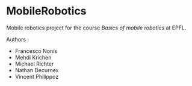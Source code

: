 # MobileRobotics
Mobile robotics project for the course *Basics of mobile robotics* at EPFL.

Authors :
* Francesco Nonis
* Mehdi Krichen
* Michael Richter
* Nathan Decurnex
* Vincent Philippoz
